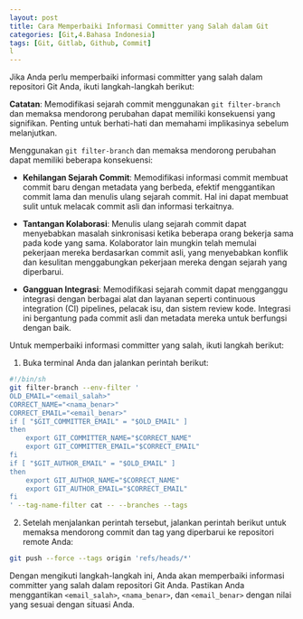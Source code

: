 ```yaml
---
layout: post
title: Cara Memperbaiki Informasi Committer yang Salah dalam Git
categories: [Git,4.Bahasa Indonesia]
tags: [Git, Gitlab, Github, Commit]
l
---
```


Jika Anda perlu memperbaiki informasi committer yang salah dalam repositori Git Anda, ikuti langkah-langkah berikut:

**Catatan**: Memodifikasi sejarah commit menggunakan `git filter-branch` dan memaksa mendorong perubahan dapat memiliki konsekuensi yang signifikan. Penting untuk berhati-hati dan memahami implikasinya sebelum melanjutkan.

Menggunakan `git filter-branch` dan memaksa mendorong perubahan dapat memiliki beberapa konsekuensi:

- **Kehilangan Sejarah Commit**: Memodifikasi informasi commit membuat commit baru dengan metadata yang berbeda, efektif menggantikan commit lama dan menulis ulang sejarah commit. Hal ini dapat membuat sulit untuk melacak commit asli dan informasi terkaitnya.

- **Tantangan Kolaborasi**: Menulis ulang sejarah commit dapat menyebabkan masalah sinkronisasi ketika beberapa orang bekerja sama pada kode yang sama. Kolaborator lain mungkin telah memulai pekerjaan mereka berdasarkan commit asli, yang menyebabkan konflik dan kesulitan menggabungkan pekerjaan mereka dengan sejarah yang diperbarui.

- **Gangguan Integrasi**: Memodifikasi sejarah commit dapat mengganggu integrasi dengan berbagai alat dan layanan seperti continuous integration (CI) pipelines, pelacak isu, dan sistem review kode. Integrasi ini bergantung pada commit asli dan metadata mereka untuk berfungsi dengan baik.

Untuk memperbaiki informasi committer yang salah, ikuti langkah berikut:

1. Buka terminal Anda dan jalankan perintah berikut:
```bash
#!/bin/sh
git filter-branch --env-filter '
OLD_EMAIL="<email_salah>"
CORRECT_NAME="<nama_benar>"
CORRECT_EMAIL="<email_benar>"
if [ "$GIT_COMMITTER_EMAIL" = "$OLD_EMAIL" ]
then
    export GIT_COMMITTER_NAME="$CORRECT_NAME"
    export GIT_COMMITTER_EMAIL="$CORRECT_EMAIL"
fi
if [ "$GIT_AUTHOR_EMAIL" = "$OLD_EMAIL" ]
then
    export GIT_AUTHOR_NAME="$CORRECT_NAME"
    export GIT_AUTHOR_EMAIL="$CORRECT_EMAIL"
fi
' --tag-name-filter cat -- --branches --tags
```

2. Setelah menjalankan perintah tersebut, jalankan perintah berikut untuk memaksa mendorong commit dan tag yang diperbarui ke repositori remote Anda:
```bash
git push --force --tags origin 'refs/heads/*'
```

Dengan mengikuti langkah-langkah ini, Anda akan memperbaiki informasi committer yang salah dalam repositori Git Anda. Pastikan Anda menggantikan `<email_salah>`, `<nama_benar>`, dan `<email_benar>` dengan nilai yang sesuai dengan situasi Anda.